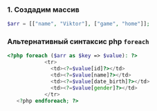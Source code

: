 ### 1. Создадим массив
```php
$arr = [["name", "Viktor"], ["game", "home"]];
```


### Альтернативный синтаксис php `foreach`
```php
<?php foreach ($arr as $key => $value): ?>
            <tr>
              <td><?=$value[id]?></td>
              <td><?=$value[name]?></td>
              <td><?=$value[date_birth]?></td>
              <td><?=$value[gender]?></td>
            </tr>
   <?php endforeach; ?>
```
